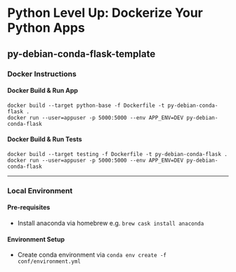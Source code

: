 # Python Level Up: Dockerize Your Python Apps

## py-debian-conda-flask-template

### Docker Instructions

#### Docker Build & Run App

```
docker build --target python-base -f Dockerfile -t py-debian-conda-flask .
docker run --user=appuser -p 5000:5000 --env APP_ENV=DEV py-debian-conda-flask
```

#### Docker Build & Run Tests

```
docker build --target testing -f Dockerfile -t py-debian-conda-flask .
docker run --user=appuser -p 5000:5000 --env APP_ENV=DEV py-debian-conda-flask
```

---

### Local Environment

#### Pre-requisites

- Install anaconda via homebrew e.g. `brew cask install anaconda`

#### Environment Setup

- Create conda environment via `conda env create -f conf/environment.yml`